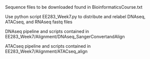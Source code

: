 Sequence files to be downloaded found in BioinformaticsCourse.txt

Use python script EE283_Week7.py to distribute and relabel DNAseq, ATACseq, and RNAseq fastq files

DNAseq pipeline and scripts contained in EE283_Week7/Alignment/DNAseq_SangerConvertandAlign

ATACseq pipeline and scripts contained in EE283_Week7/Alignment/ATACseq_align
